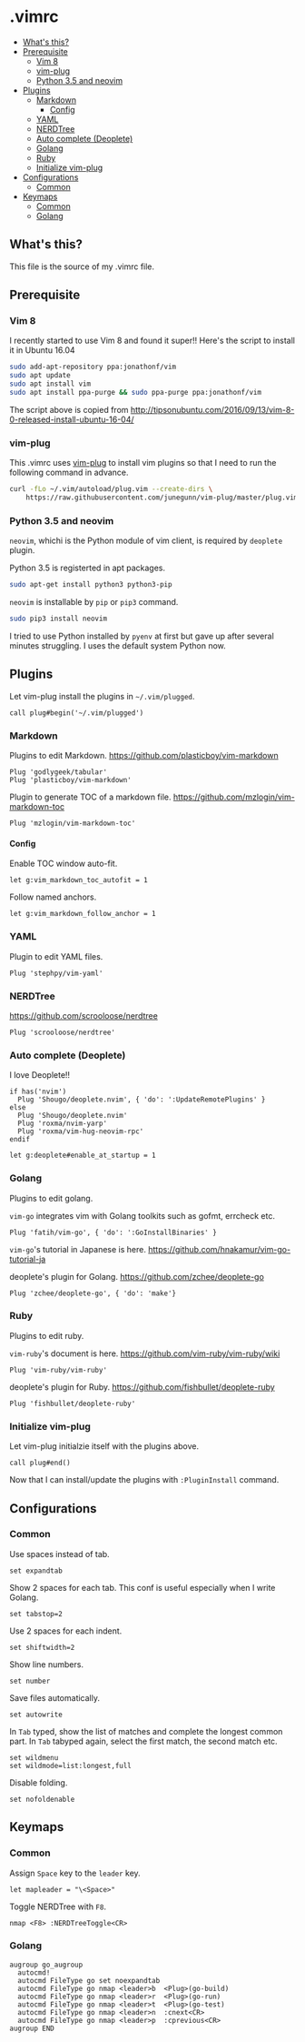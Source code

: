 # .vimrc

<!-- vim-markdown-toc GFM -->

* [What's this?](#whats-this)
* [Prerequisite](#prerequisite)
  * [Vim 8](#vim-8)
  * [vim-plug](#vim-plug)
  * [Python 3.5 and neovim](#python-35-and-neovim)
* [Plugins](#plugins)
  * [Markdown](#markdown)
    * [Config](#config)
  * [YAML](#yaml)
  * [NERDTree](#nerdtree)
  * [Auto complete (Deoplete)](#auto-complete-deoplete)
  * [Golang](#golang)
  * [Ruby](#ruby)
  * [Initialize vim-plug](#initialize-vim-plug)
* [Configurations](#configurations)
  * [Common](#common)
* [Keymaps](#keymaps)
  * [Common](#common-1)
  * [Golang](#golang-1)

<!-- vim-markdown-toc -->

## What's this?

This file is the source of my .vimrc file.

## Prerequisite

### Vim 8

I recently started to use Vim 8 and found it super!!
Here's the script to install it in Ubuntu 16.04

```sh
sudo add-apt-repository ppa:jonathonf/vim
sudo apt update
sudo apt install vim
sudo apt install ppa-purge && sudo ppa-purge ppa:jonathonf/vim
```

The script above is copied from 
http://tipsonubuntu.com/2016/09/13/vim-8-0-released-install-ubuntu-16-04/

### vim-plug
This .vimrc uses [vim-plug](https://github.com/junegunn/vim-plug) to install vim plugins so that I need to run the following command in advance.

```sh
curl -fLo ~/.vim/autoload/plug.vim --create-dirs \
    https://raw.githubusercontent.com/junegunn/vim-plug/master/plug.vim
```

### Python 3.5 and neovim

`neovim`, whichi is the Python module of vim client, is required by `deoplete` plugin.

Python 3.5 is registerted in apt packages.

```sh
sudo apt-get install python3 python3-pip
```

`neovim` is installable by `pip` or `pip3` command.

```sh
sudo pip3 install neovim
```

I tried to use Python installed by `pyenv` at first but gave up after several minutes struggling.
I uses the default system Python now.

## Plugins

Let vim-plug install the plugins in `~/.vim/plugged`.


```vim
call plug#begin('~/.vim/plugged')
```

### Markdown

Plugins to edit Markdown.
https://github.com/plasticboy/vim-markdown

```vim
Plug 'godlygeek/tabular'
Plug 'plasticboy/vim-markdown'
```

Plugin to generate TOC of a markdown file.
https://github.com/mzlogin/vim-markdown-toc

```vim
Plug 'mzlogin/vim-markdown-toc'
```

#### Config

Enable TOC window auto-fit.

```vim
let g:vim_markdown_toc_autofit = 1
```

Follow named anchors.

```vim
let g:vim_markdown_follow_anchor = 1
```

### YAML
Plugin to edit YAML files.

```vim
Plug 'stephpy/vim-yaml'
```

### NERDTree

https://github.com/scrooloose/nerdtree

```vim
Plug 'scrooloose/nerdtree'
```

### Auto complete (Deoplete)
I love Deoplete!!

```vim
if has('nvim')
  Plug 'Shougo/deoplete.nvim', { 'do': ':UpdateRemotePlugins' }
else
  Plug 'Shougo/deoplete.nvim'
  Plug 'roxma/nvim-yarp'
  Plug 'roxma/vim-hug-neovim-rpc'
endif

let g:deoplete#enable_at_startup = 1
```

### Golang

Plugins to edit golang.

`vim-go` integrates vim with Golang toolkits such as gofmt, errcheck etc.

```vim
Plug 'fatih/vim-go', { 'do': ':GoInstallBinaries' }
```

`vim-go`'s tutorial in Japanese is here. https://github.com/hnakamur/vim-go-tutorial-ja

deoplete's plugin for Golang.
https://github.com/zchee/deoplete-go

```vim
Plug 'zchee/deoplete-go', { 'do': 'make'}
```

### Ruby

Plugins to edit ruby.

`vim-ruby`'s document is here. https://github.com/vim-ruby/vim-ruby/wiki 

```vim
Plug 'vim-ruby/vim-ruby'
```

deoplete's plugin for Ruby.
https://github.com/fishbullet/deoplete-ruby

```vim
Plug 'fishbullet/deoplete-ruby'
```


### Initialize vim-plug

Let vim-plug initialzie itself with the plugins above.

```vim
call plug#end()
```

Now that I can install/update the plugins with `:PluginInstall` command.


## Configurations 

### Common

Use spaces instead of tab.

```vim
set expandtab
```

Show 2 spaces for each tab.
This conf is useful especially when I write Golang.

```vim
set tabstop=2
```

Use 2 spaces for each indent.

```vim
set shiftwidth=2
```

Show line numbers.

```vim
set number
```

Save files automatically.

```vim
set autowrite
```

In `Tab` typed, show the list of matches and complete the longest common part.
In `Tab` tabyped again, select the first match, the second match etc. 

```vim
set wildmenu
set wildmode=list:longest,full
```

Disable folding.

```vim
set nofoldenable
```




## Keymaps

### Common

Assign `Space` key to the `leader` key.

```vim
let mapleader = "\<Space>"
```

Toggle NERDTree with `F8`.

```vim
nmap <F8> :NERDTreeToggle<CR>
```

### Golang

```vim
augroup go_augroup
  autocmd!
  autocmd FileType go set noexpandtab
  autocmd FileType go nmap <leader>b  <Plug>(go-build)
  autocmd FileType go nmap <leader>r  <Plug>(go-run)
  autocmd FileType go nmap <leader>t  <Plug>(go-test)
  autocmd FileType go nmap <leader>n  :cnext<CR>
  autocmd FileType go nmap <leader>p  :cprevious<CR>
augroup END
```




